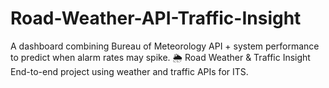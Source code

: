# Road-Weather-API-Traffic-Insight
A dashboard combining Bureau of Meteorology API + system performance to predict when alarm rates may spike.
🌦️ Road Weather & Traffic Insight
End-to-end project using weather and traffic APIs for ITS.
